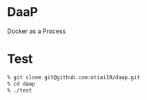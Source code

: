 # DaaP

Docker as a Process

# Test

```sh
% git clone git@github.com:otiai10/daap.git
% cd daap
% ./test
```
